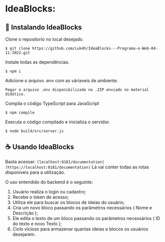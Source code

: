 # IdeaBlocks:

## 🚀 Instalando IdeaBlocks

Clone o repositorio no local desejado.
```
$ git clone https://github.com/Luk4h/IdeaBlocks---Programa-o-Web-04-11-2022.git
```

Instale todas as dependências.
```
$ npm i
```

Adicione o arquivo .env com as váriaveis de ambiente.
```
Pegar o arquivo .env disponibilizado no .ZIP enviado no material didático.
```

Compila o código TypeScript para JavaScript
```
$ npm compile
```

Executa o código compilado e inicializa o servidor.
```
$ node build/src/server.js
```

## ☕ Usando IdeaBlocks

Basta acessar: ```[localhost:8181/documentation](https://localhost:8181/documentation)```
Lá vai conter todas as rotas disponíveis para a utilização.

O uso entendido do backend é o seguinte:

1. Usuário realiza o login ou cadastro;
2. Recebe o token de acesso;
3. Utiliza ele para buscar os blocos de ideias do usuário;
4. Cria um novo bloco passando os parâmetros necessários ( Nome e Descrição );
5. Ele edita o texto de um bloco passando os parâmetros necessários ( ID do texto e novo Texto );
6. Ciclo vicioso para armazenar quantas ideias e blocos os usuários desejarem.
